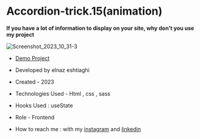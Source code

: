 # Accordion-trick.15(animation)
**If you have a lot of information to display on your site, why don't you use my project**

![Screenshot_2023_10_31-3](https://github.com/elnaz-eshtiaghi/trick.15-animation-/assets/146030206/6d372f6c-6c4b-4cd3-b23c-1d1ae04faadd)
- [Demo Project]( https://elnaz-eshtiaghi.github.io/trick.15-animation-/)

- Developed by elnaz eshtiaghi

- Created - 2023

- Technologies Used - Html , css , sass

- Hooks Used : useState 

- Role - Frontend

- How to reach me : with my [instagram](https://www.instagram.com/elnaz_eshtiaghi) and [linkedin](https://www.linkedin.com/in/elnaz-eshtiaghi-936832290/)

